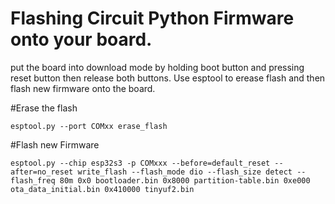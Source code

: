 # Flashing Circuit Python Firmware onto your board.

put the board into download mode by holding boot button and pressing reset button then release both buttons. 
Use esptool to erease flash and then flash new firmware onto the board.

#Erase the flash
````
esptool.py --port COMxx erase_flash
````
#Flash new Firmware
````
esptool.py --chip esp32s3 -p COMxxx --before=default_reset --after=no_reset write_flash --flash_mode dio --flash_size detect --flash_freq 80m 0x0 bootloader.bin 0x8000 partition-table.bin 0xe000 ota_data_initial.bin 0x410000 tinyuf2.bin
````

